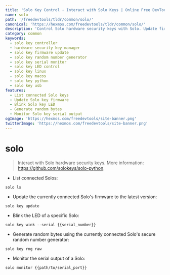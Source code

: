 ```yaml
---
title: 'Solo Key Control - Interact with Solo Keys | Online Free DevTools by Hexmos'
name: solo
path: '/freedevtools/tldr/common/solo/'
canonical: 'https://hexmos.com/freedevtools/tldr/common/solo/'
description: 'Control Solo hardware security keys with Solo. Update firmware, generate random bytes, and monitor serial output. Free online tool, no registration required.'
category: common
keywords:
  - solo key controller
  - hardware security key manager
  - solo key firmware update
  - solo key random number generator
  - solo key serial monitor
  - solo key LED control
  - solo key linux
  - solo key macos
  - solo key python
  - solo key usb
features:
  - List connected Solo keys
  - Update Solo key firmware
  - Blink Solo key LED
  - Generate random bytes
  - Monitor Solo key serial output
ogImage: 'https://hexmos.com/freedevtools/site-banner.png'
twitterImage: 'https://hexmos.com/freedevtools/site-banner.png'
---
```


# solo

> Interact with Solo hardware security keys.
> More information: <https://github.com/solokeys/solo-python>.

- List connected Solos:

`solo ls`

- Update the currently connected Solo's firmware to the latest version:

`solo key update`

- Blink the LED of a specific Solo:

`solo key wink --serial {{serial_number}}`

- Generate random bytes using the currently connected Solo's secure random number generator:

`solo key rng raw`

- Monitor the serial output of a Solo:

`solo monitor {{path/to/serial_port}}`
